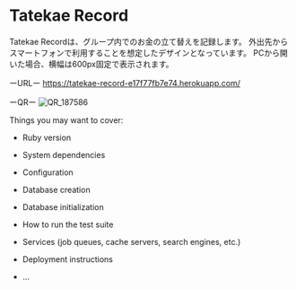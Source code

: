 # Tatekae Record

Tatekae Recordは、グループ内でのお金の立て替えを記録します。
外出先からスマートフォンで利用することを想定したデザインとなっています。
PCから開いた場合、横幅は600px固定で表示されます。

ーURLー
https://tatekae-record-e17f77fb7e74.herokuapp.com/

ーQRー
![QR_187586](https://github.com/user-attachments/assets/7f410e12-62c4-4b91-8111-5e1d360114f2)

Things you may want to cover:

* Ruby version

* System dependencies

* Configuration

* Database creation

* Database initialization

* How to run the test suite

* Services (job queues, cache servers, search engines, etc.)

* Deployment instructions

* ...
